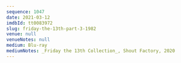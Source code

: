 ```yaml
---
sequence: 1047
date: 2021-03-12
imdbId: tt0083972
slug: friday-the-13th-part-3-1982
venue: null
venueNotes: null
medium: Blu-ray
mediumNotes: _Friday the 13th Collection_, Shout Factory, 2020
---
```


